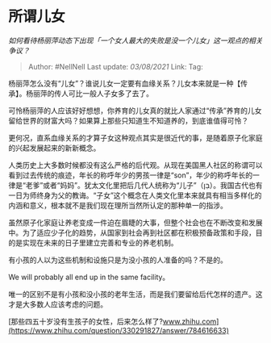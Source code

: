 # 所谓儿女
*如何看待杨丽萍动态下出现「一个女人最大的失败是没一个儿女」这一观点的相关争议？*

> Author: #NellNell
> Last update: *03/08/2021*
> Link:
> Tag:

杨丽萍怎么没有“儿女”？谁说儿女一定要有血缘关系？儿女本来就是一种【传承】。杨丽萍的传人可比一般人子女多了去了。

可怜杨丽萍的人应该好好想想，你养育的儿女真的就比人家通过“传承”养育的儿女留给世界的财富大吗？如果算上那些只知道生不知道养的，到底谁值得可怜？

更何况，直系血缘关系的才算子女这种观点其实是很近代的事，是随着原子化家庭的兴起发展起来的新新概念。

人类历史上大多数时候都没有这么严格的后代观。从现在美国黑人社区的称谓可以看到过去传统的痕迹，年长的称呼年少的男孩一律是“son”，年少的称呼年长的一律是“老爹”或者“妈妈”。犹太文化里把后几代人统称为“儿子”（בֵּן）。我国古代也有一日为师终身为父的教诲。“子女”这个概念在人类文化里本来就具有相当多样化的内涵和意义，根本就不是我们现在理所当然所认定的那种单一的指涉。

虽然原子化家庭让养老变成一件迫在眉睫的大事，但整个社会也在不断改变和发展中。为了适应少子化的趋势，从国家到社会再到社区都在积极预备政策和手段，目的是实现在未来的日子里建立完善和专业的养老机制。

有小孩的人以为这些机制和设施只是为没小孩的人准备的吗？不是的。

We will probably all end up in the same facility。

唯一的区别不是有小孩和没小孩的老年生活，而是我们要留给后代怎样的遗产。这才是大多数人应该考虑的问题。

[那些四五十岁没有生孩子的女性，后来怎么样了?​www.zhihu.com](https://www.zhihu.com/question/330291827/answer/784616633)
